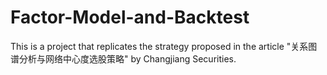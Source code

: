 # Factor-Model-and-Backtest

This is a project that replicates the strategy proposed in the article "关系图谱分析与网络中心度选股策略" by Changjiang Securities.
